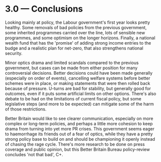 # 3.0 — Conclusions

Looking mainly at policy, the Labour government's first year looks pretty healthy. Some removals of bad policies from the previous government, some inherited programmes carried over the line, lots of sensible new programmes, and some optimism on the longer horizons. Finally, a national wealth fund that has the 'promise' of adding strong income entries to the budge and a realistic plan for net-zero, that also strengthens national security.

Minor optics drama and limited scandals compared to the previous government, but cases can be made from either position for many controversial decisions. Better decisions could have been made generally (especially on order of events), cancelling welfare systems before better schemes were in place, or making statements that were then rolled back because of pressure. U-turns are bad for stability, but generally good for outcomes, even if it puts some artificial limits on other options. There's also debate to be had on the limitations of current fiscal policy, but some legislative steps (and more to be expected) can mitigate some of the harm of those restrictions.

Better Britain would like to see clearer communication, especially on more complex or long-term policies, and perhaps a little more cohesion to keep drama from turning into yet more PR crises. This government seems eager to haemorrhage its friends out of a fear of optics, while they have a pretty strong policy base to build on and should be championing it openly instead of chasing the rage cycle. There's more research to be done on press coverage and public opinion, but this Better Britain Bureau policy-review concludes 'not that bad', C+.